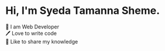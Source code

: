 # Hi, I'm Syeda Tamanna Sheme.

👑 I am Web Developer<br>
🖊️ Love to write code<br>
🎤 Like to share my knowledge<br>
